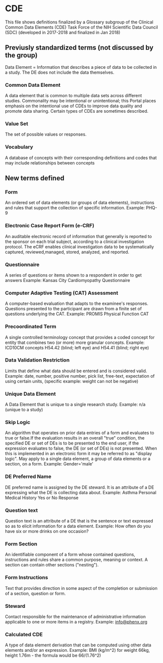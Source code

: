 # CDE
This file shows definitions finalized by a Glossary subgroup of the Clinical Common Data Elements (CDE) Task Force of the NIH Scientific Data Council (SDC) 
(developed in 2017-2018 and finalized in Jan 2018)


## Previusly standardized terms (not discussed by the group)
Data Element = Information that describes a piece of data to be collected in a study. The DE does not include the data themselves.

### Common Data Element
A data element that is common to multiple data sets across different studies. Commonality may be intentional or unintentional; this Portal places emphasis on the intentional use of CDEs to improve data quality and promote data sharing. Certain types of CDEs are sometimes described.

### Value Set
The set of possible values or responses.

### Vocabulary
A database of concepts with their corresponding definitions and codes that may include relationships between concepts


## New terms defined

### Form 

An ordered set of data elements (or groups of data elements), instructions and rules that support the collection of specific information. Example: PHQ-9



### Electronic Case Report Form (e-CRF) 

An auditable electronic record of information that generally is reported to the sponsor on each trial subject, according to a clinical investigation protocol. The eCRF enables clinical investigation data to be systematically captured, reviewed,managed, stored, analyzed, and reported.



### Questionnaire 

A series  of questions or items shown to a respondent in order to get answers  Example: Kansas City Cardiomyopathy Questionnaire



### Computer Adaptive Testing (CAT) Assessment 

A computer-based evaluation that adapts to the examinee's responses. Questions presented to the participant are drawn from a finite set of questions underlying the CAT. Example: PROMIS Physical Function CAT



### Precoordinated Term 

A single controlled terminology concept that provides a coded concept for entity that combines two (or more) more granular concepts. Example: ICD10CM concepts H54.42 (blind; left eye) and H54.41 (blind; right eye)



### Data Validation Restriction 

Limits that define what data should be entered and is considered valid. Example: date, number, positive number, pick list, free-text, expectation of using certain units, (specific example: weight can not be negative)



### Unique Data Element 

A Data Element that is unique to a single research study. Example: n/a (unique to a study)



### Skip Logic 

An algorithm that operates on prior data entries of a form and evaluates to true or false.If the evaluation results in an overall "true" condition, the specified DE or set of DEs is to be presented to the end user,  if the expression evaluates to false, the DE (or set of DEs) is not presented. When this is implemented in an electronic form it may be referred to as "display logic". May apply to a single data element, a group of data elements or a section, on a form. Example: Gender='male'



### DE Preferred Name 

DE preferred name is assigned by the DE steward. It is an attribute of a DE expressing what the DE is collecting data about. Example: Asthma Personal Medical History Yes or No Response


### Question text 

Question text is an attribute of a DE that is the sentence or text expressed so as to elicit information for a data element.  Example: How often do you have six or more drinks on one occasion? 



### Form Section 
An identifiable component of a form whose contained questions, instructions and rules share a common purpose, meaning or context. A section can contain other sections ("nesting").



### Form Instructions 

Text that provides direction in some aspect of the completion or submission of a section, question or form. 



### Steward 

Contact responsible for the maintenance of administrative information applicable to one or more items in a registry. Example: info@phenx.org



### Calculated CDE 

A type of data element derivation that can be computed using other data elements and/or an expression. Example: BMI   (kg/m^2)   for weight 66kg, height 1.76m -  the formula would be  66/(1.76^2) 

